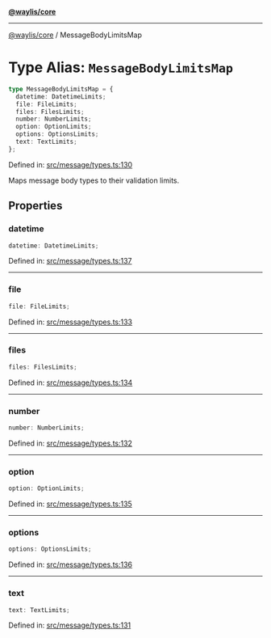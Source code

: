 [**@waylis/core**](../index.md)

***

[@waylis/core](../index.md) / MessageBodyLimitsMap

# Type Alias: `MessageBodyLimitsMap`

```ts
type MessageBodyLimitsMap = {
  datetime: DatetimeLimits;
  file: FileLimits;
  files: FilesLimits;
  number: NumberLimits;
  option: OptionLimits;
  options: OptionsLimits;
  text: TextLimits;
};
```

Defined in: [src/message/types.ts:130](https://github.com/waylis/core/blob/ec4e52cc907d26692651cc5868e974b2792624f2/src/message/types.ts#L130)

Maps message body types to their validation limits.

## Properties

### datetime

```ts
datetime: DatetimeLimits;
```

Defined in: [src/message/types.ts:137](https://github.com/waylis/core/blob/ec4e52cc907d26692651cc5868e974b2792624f2/src/message/types.ts#L137)

***

### file

```ts
file: FileLimits;
```

Defined in: [src/message/types.ts:133](https://github.com/waylis/core/blob/ec4e52cc907d26692651cc5868e974b2792624f2/src/message/types.ts#L133)

***

### files

```ts
files: FilesLimits;
```

Defined in: [src/message/types.ts:134](https://github.com/waylis/core/blob/ec4e52cc907d26692651cc5868e974b2792624f2/src/message/types.ts#L134)

***

### number

```ts
number: NumberLimits;
```

Defined in: [src/message/types.ts:132](https://github.com/waylis/core/blob/ec4e52cc907d26692651cc5868e974b2792624f2/src/message/types.ts#L132)

***

### option

```ts
option: OptionLimits;
```

Defined in: [src/message/types.ts:135](https://github.com/waylis/core/blob/ec4e52cc907d26692651cc5868e974b2792624f2/src/message/types.ts#L135)

***

### options

```ts
options: OptionsLimits;
```

Defined in: [src/message/types.ts:136](https://github.com/waylis/core/blob/ec4e52cc907d26692651cc5868e974b2792624f2/src/message/types.ts#L136)

***

### text

```ts
text: TextLimits;
```

Defined in: [src/message/types.ts:131](https://github.com/waylis/core/blob/ec4e52cc907d26692651cc5868e974b2792624f2/src/message/types.ts#L131)
